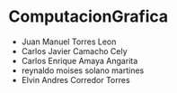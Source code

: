 # ComputacionGrafica

- Juan Manuel Torres Leon
- Carlos Javier Camacho Cely
- Carlos Enrique Amaya Angarita
- reynaldo moises solano martines
- Elvin Andres Corredor Torres
